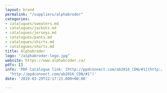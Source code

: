 ```yaml
---
layout: brand
permalink: "/suppliers/alphabroder"
categories:
- catalogues/sweaters.md
- catalogues/jackets.md
- catalogues/jerseys.md
- catalogues/pants.md
- catalogues/shirts.md
- catalogues/shorts.md
title: Alphabroder
logo: "/alphabroder-logo.jpg"
website: https://www.alphabroder.ca/
pdfs: []
info: 'PDF Catalogue link: [http://ppdconnect.com/ab2016_CDN/#1](http://ppdconnect.com/ab2016_CDN/#1
  "http://ppdconnect.com/ab2016_CDN/#1")'
date: '2019-03-29T22:17:21.000+00:00'

---
```

